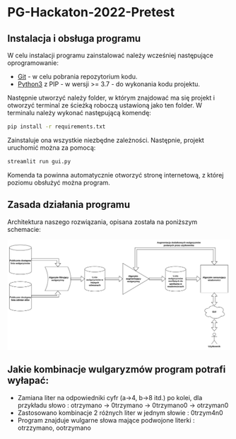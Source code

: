 # PG-Hackaton-2022-Pretest

## Instalacja i obsługa programu

W celu instalacji programu zainstalować należy wcześniej następujące oprogramowanie:

- [Git](https://git-scm.com/) - w celu pobrania repozytorium kodu.
- [Python3](https://www.python.org/) z PIP - w wersji >= 3.7 - do wykonania kodu projektu.

Następnie utworzyć należy folder, w którym znajdować ma się projekt i otworzyć terminal ze ścieżką roboczą ustawioną jako ten folder.
W terminalu należy wykonać następującą komendę:

```bash
pip install -r requirements.txt
```

Zainstaluje ona wszystkie niezbędne zależności.
Następnie, projekt uruchomić można za pomocą:

```bash
streamlit run gui.py
```

Komenda ta powinna automatycznie otworzyć stronę internetową, z której poziomu obsłużyć można program.

## Zasada działania programu

Architektura naszego rozwiązania, opisana została na poniższym schemacie:

![Schemat architektury](img/Schemat.png)

## Jakie kombinacje wulgaryzmów program potrafi wyłapać:

  * Zamiana liter na odpowiedniki cyfr (a->4, b->8 itd.) po kolei, dla przykładu słowo  : otrzymano -> 0trzymano -> 0trzymano0 -> otrzyman0
  * Zastosowano kombinacje 2 różnych liter w jednym słowie  :  0trzym4n0
  * Program znajduje wulgarne słowa mające podwojone literki  : otrzzymano, ootrzymano
